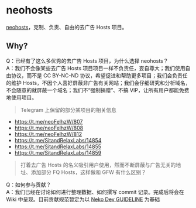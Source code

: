 # neohosts

[neohosts](https://github.com/neoFelhz/neohosts)，克制、负责、自由的去广告 Hosts 项目。

## Why?

Q：已经有了这么多优秀的去广告 Hosts 项目，为什么选择 neohosts？  
A：我们不会像某些去广告 Hosts 项目项目一样不负责任，妄自尊大；我们使用自由协议，而不是 CC BY-NC-ND 协议，希望促进和帮助更多项目；我们会负责任的维护 Hosts，不因个人喜好屏蔽非广告有关网站；我们会仔细研究和分析域名，不会随意的就屏蔽一个域名；我们不“强制捐赠”、不搞 VIP，让所有用户都能免费地使用项目。  

> Telegram 上保留的部分某项目的相关信息

- https://t.me/neoFelhzW/807
- https://t.me/neoFelhzW/808
- https://t.me/neoFelhzW/812
- https://t.me/SitandRelaxLabs/14854
- https://t.me/SitandRelaxLabs/14855
- https://t.me/SitandRelaxLabs/14859

> 打着去广告 Hosts 的名义吸引用户使用，然而不断屏蔽与广告无关的地址、添加部分 FQ Hosts，这样做和 GFW 有什么区别？

Q：如何参与贡献？  
A：我们已经在讨论如何进行整理数据、如何撰写 commit 记录。完成后将会在 Wiki 中呈现。目前贡献规范暂定为以 [Neko Dev GUIDELINE](https://neko-dev.github.io/GUIDELINE/#/) 为基础  
